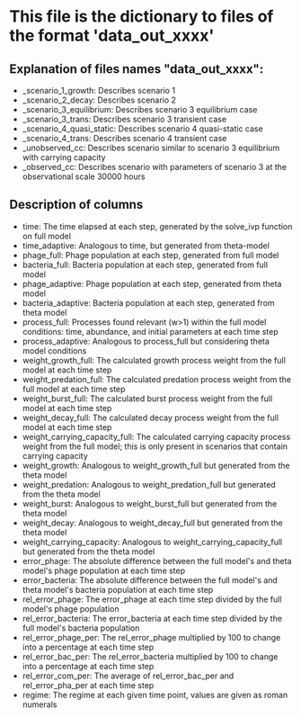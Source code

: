 
# This file is the dictionary to files of the format 'data_out_xxxx' #

## Explanation of files names "data_out_xxxx": ##
+ _scenario_1_growth: Describes scenario 1
+ _scenario_2_decay: Describes scenario 2
+ _scenario_3_equilibrium: Describes scenario 3 equilibrium case
+ _scenario_3_trans: Describes scenario 3 transient case
+ _scenario_4_quasi_static: Describes scenario 4 quasi-static case
+ _scenario_4_trans: Describes scenario 4 transient case
+ _unobserved_cc: Describes scenario similar to scenario 3 equilibrium with carrying capacity
+ _observed_cc: Describes scenario with parameters of scenario 3 at the observational scale 30000 hours 

## Description of columns ##

+ time: The time elapsed at each step, generated by the solve_ivp function on full model
+ time_adaptive: Analogous to time, but generated from theta-model
+ phage_full: Phage population at each step, generated from full model
+ bacteria_full: Bacteria population at each step, generated from full model
+ phage_adaptive: Phage population at each step, generated from theta model
+ bacteria_adaptive: Bacteria population at each step, generated from theta model
+ process_full: Processes found relevant (w>1) within the full model conditions: time, abundance, and initial parameters at each time step
+ process_adaptive: Analogous to process_full but considering theta model conditions
+ weight_growth_full: The calculated growth process weight from the full model at each time step
+ weight_predation_full: The calculated predation process weight from the full model at each time step
+ weight_burst_full: The calculated burst process weight from the full model at each time step
+ weight_decay_full: The calculated decay process weight from the full model at each time step
+ weight_carrying_capacity_full: The calculated carrying capacity process weight from the full model; this is only present in scenarios that contain carrying capacity
+ weight_growth: Analogous to weight_growth_full but generated from the theta model
+ weight_predation: Analogous to weight_predation_full but generated from the theta model
+ weight_burst: Analogous to weight_burst_full but generated from the theta model
+ weight_decay: Analogous to weight_decay_full but generated from the theta model
+ weight_carrying_capacity: Analogous to weight_carrying_capacity_full but generated from the theta model
+ error_phage: The absolute difference between the full model's and theta model's phage population at each time step
+ error_bacteria: The absolute difference between the full model's and theta model's bacteria population at each time step
+ rel_error_phage: The error_phage at each time step divided by the full model's phage population
+ rel_error_bacteria: The error_bacteria at each time step divided by the full model's bacteria population
+ rel_error_phage_per: The rel_error_phage multiplied by 100 to change into a percentage at each time step
+ rel_error_bac_per: The rel_error_bacteria multiplied by 100 to change into a percentage at each time step
+ rel_error_com_per: The average of rel_error_bac_per and rel_error_pha_per at each time step
+ regime: The regime at each given time point, values are given as  roman numerals